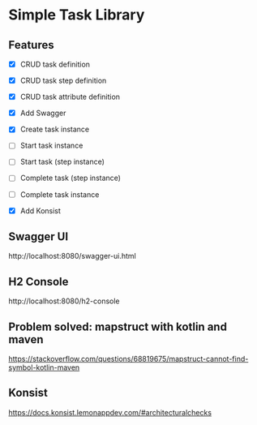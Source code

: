 # Simple Task Library


## Features

- [x] CRUD task definition
- [x] CRUD task step definition
- [x] CRUD task attribute definition
- [x] Add Swagger
- [x] Create task instance
- [ ] Start task instance
- [ ] Start task (step instance)
- [ ] Complete task (step instance)
- [ ] Complete task instance
- [x] Add Konsist


## Swagger UI
http://localhost:8080/swagger-ui.html

## H2 Console
http://localhost:8080/h2-console

## Problem solved: mapstruct with kotlin and maven
https://stackoverflow.com/questions/68819675/mapstruct-cannot-find-symbol-kotlin-maven

## Konsist
https://docs.konsist.lemonappdev.com/#architecturalchecks

